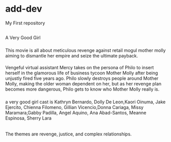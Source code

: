 # add-dev
My First repository
##
A Very Good Girl
###
This movie is all about meticulous revenge against retail mogul mother molly aiming to dismantle her empire and seize the ultimate payback.
####
Vengeful virtual assistant Mercy takes on the persona of Philo to insert herself in the glamorous life of business tycoon Mother Molly after being unjustly fired five years ago. Philo slowly destroys people around Mother Molly, making the older woman dependent on her, but as her revenge plan becomes more dangerous, Philo gets to know who Mother Molly really is.
#####
a very good girl cast is Kathryn Bernardo, Dolly De Leon,Kaori Oinuma, Jake Ejercito, Chienna Filomeno, Gillian Vicencio,Donna Cariaga, Missy Maramara,Gabby Padilla, Angel Aquino, Ana Abad-Santos, Meanne Espinosa, Sherry Lara
######
The themes are revenge, justice, and complex relationships.
